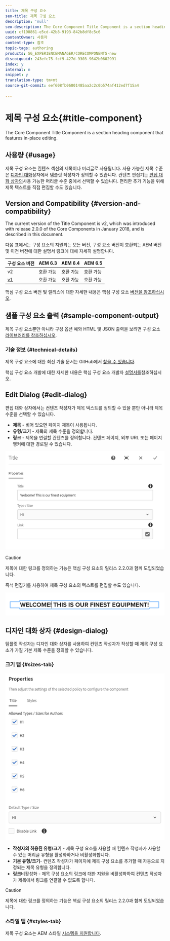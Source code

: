 ```yaml
---
title: 제목 구성 요소
seo-title: 제목 구성 요소
description: 'null'
seo-description: The Core Component Title Component is a section heading component that features in-place editing.
uuid: cf190861-e5cd-42b8-9193-842b8df8c5c6
contentOwner: 사용자
content-type: 참조
topic-tags: authoring
products: SG_EXPERIENCEMANAGER/CORECOMPONENTS-new
discoiquuid: 243efc75-fcf9-427d-9303-9642b0602991
index: y
internal: n
snippet: y
translation-type: tm+mt
source-git-commit: eef608fb06001485aa2c2c0b574af412ed7f15a4

---
```



# 제목 구성 요소{#title-component}

The Core Component Title Component is a section heading component that features in-place editing.

## 사용량 {#usage}

제목 구성 요소는 컨텐츠 섹션의 제목이나 머리글로 사용됩니다. 사용 가능한 제목 수준은 [디자인 대화](#design-dialog)상자에서 템플릿 작성자가 정의할 수 있습니다. 컨텐츠 편집기는 [편집 대화 상자의](#edit-dialog)사용 가능한 머리글 수준 중에서 선택할 수 있습니다. 편리한 추가 기능을 위해 제목 텍스트를 직접 편집할 수도 있습니다.

## Version and Compatibility {#version-and-compatibility}

The current version of the Title Component is v2, which was introduced with release 2.0.0 of the Core Components in January 2018, and is described in this document.

다음 표에서는 구성 요소의 지원되는 모든 버전, 구성 요소 버전이 호환되는 AEM 버전 및 이전 버전에 대한 설명서 링크에 대해 자세히 설명합니다.

| 구성 요소 버전 | AEM 6.3 | AEM 6.4 | AEM 6.5 |
|---|---|---|---|
| v2 | 호환 가능 | 호환 가능 | 호환 가능 |
| [v1](title-v1.md) | 호환 가능 | 호환 가능 | 호환 가능 |

핵심 구성 요소 버전 및 릴리스에 대한 자세한 내용은 핵심 구성 요소 [버전을 참조하십시오](versions.md).

## 샘플 구성 요소 출력 {#sample-component-output}

제목 구성 요소뿐만 아니라 구성 옵션 예와 HTML 및 JSON 출력을 보려면 구성 요소 [라이브러리를 참조하십시오](http://opensource.adobe.com/aem-core-wcm-components/library/title.html).

### 기술 정보 {#technical-details}

제목 구성 요소에 대한 최신 기술 문서는 GitHub에서 [찾을 수 있습니다](https://github.com/adobe/aem-core-wcm-components/blob/master/content/src/content/jcr_root/apps/core/wcm/components/title/v2/title).

핵심 구성 요소 개발에 대한 자세한 내용은 핵심 구성 요소 개발자 [설명서를](developing.md)참조하십시오.

## Edit Dialog {#edit-dialog}

편집 대화 상자에서는 컨텐츠 작성자가 제목 텍스트를 정의할 수 있을 뿐만 아니라 제목 수준을 선택할 수 있습니다.

* **제목** - 비어 있으면 페이지 제목이 사용됩니다.
* **유형/크기** - 제목의 제목 수준을 정의합니다.
* **링크** - 제목을 연결할 컨텐츠를 정의합니다. 컨텐츠 페이지, 외부 URL 또는 페이지 앵커에 대한 경로일 수 있습니다.

![](assets/screenshot_2018-10-19at110055.png)

>[!CAUTION]
>
>제목에 대한 링크를 정의하는 기능은 핵심 구성 요소의 릴리스 2.2.0과 함께 도입되었습니다.

즉석 편집기를 사용하여 제목 구성 요소의 텍스트를 편집할 수도 있습니다.

![](assets/chlimage_1-37.png)

## 디자인 대화 상자 {#design-dialog}

템플릿 작성자는 디자인 대화 상자를 사용하여 컨텐츠 작성자가 작성할 때 제목 구성 요소가 가질 기본 제목 수준을 정의할 수 있습니다.

### 크기 탭 {#sizes-tab}

![](assets/screenshot_2018-10-19at110120.png)

* **작성자의 허용된 유형/크기** - 제목 구성 요소를 사용할 때 컨텐츠 작성자가 사용할 수 있는 머리글 유형을 활성화하거나 비활성화합니다.
* **기본 유형/크기**- 컨텐츠 작성자가 페이지에 제목 구성 요소를 추가할 때 자동으로 지정되는 제목 유형을 정의합니다.
* **링크**&#x200B;비활성화 - 제목 구성 요소의 링크에 대한 지원을 비활성화하여 컨텐츠 작성자가 제목에서 링크를 연결할 수 없도록 합니다.

>[!CAUTION]
>
>제목에 대한 링크를 정의하는 기능은 핵심 구성 요소의 릴리스 2.2.0과 함께 도입되었습니다.

### 스타일 탭 {#styles-tab}

제목 구성 요소는 AEM 스타일 [시스템을 지원합니다](authoring.md#component-styling).